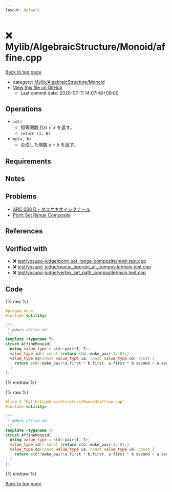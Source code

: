 ```yaml
---
layout: default
---
```


<!-- mathjax config similar to math.stackexchange -->
<script type="text/javascript" async
  src="https://cdnjs.cloudflare.com/ajax/libs/mathjax/2.7.5/MathJax.js?config=TeX-MML-AM_CHTML">
</script>
<script type="text/x-mathjax-config">
  MathJax.Hub.Config({
    TeX: { equationNumbers: { autoNumber: "AMS" }},
    tex2jax: {
      inlineMath: [ ['$','$'] ],
      processEscapes: true
    },
    "HTML-CSS": { matchFontHeight: false },
    displayAlign: "left",
    displayIndent: "2em"
  });
</script>

<script type="text/javascript" src="https://cdnjs.cloudflare.com/ajax/libs/jquery/3.4.1/jquery.min.js"></script>
<script src="https://cdn.jsdelivr.net/npm/jquery-balloon-js@1.1.2/jquery.balloon.min.js" integrity="sha256-ZEYs9VrgAeNuPvs15E39OsyOJaIkXEEt10fzxJ20+2I=" crossorigin="anonymous"></script>
<script type="text/javascript" src="../../../../assets/js/copy-button.js"></script>
<link rel="stylesheet" href="../../../../assets/css/copy-button.css" />


# :x: Mylib/AlgebraicStructure/Monoid/affine.cpp

<a href="../../../../index.html">Back to top page</a>

* category: <a href="../../../../index.html#b9ce8b1117f3871719e4d3859e7574c9">Mylib/AlgebraicStructure/Monoid</a>
* <a href="{{ site.github.repository_url }}/blob/master/Mylib/AlgebraicStructure/Monoid/affine.cpp">View this file on GitHub</a>
    - Last commit date: 2020-07-11 14:07:48+09:00




## Operations

- `id()`
	- 恒等関数 $f(x) = x$ を返す。
	- `return (1, 0)`
- `op(a, b)`
	- 合成した関数 $a \circ b$ を返す。

## Requirements

## Notes

## Problems

- [ARC 008 D - タコヤキオイシクナール](https://atcoder.jp/contests/arc008/tasks/arc008_4)
- [Point Set Range Composite](https://judge.yosupo.jp/problem/point_set_range_composite)

## References



## Verified with

* :x: <a href="../../../../verify/test/yosupo-judge/point_set_range_composite/main.test.cpp.html">test/yosupo-judge/point_set_range_composite/main.test.cpp</a>
* :x: <a href="../../../../verify/test/yosupo-judge/queue_operate_all_composite/main.test.cpp.html">test/yosupo-judge/queue_operate_all_composite/main.test.cpp</a>
* :x: <a href="../../../../verify/test/yosupo-judge/vertex_set_path_composite/main.test.cpp.html">test/yosupo-judge/vertex_set_path_composite/main.test.cpp</a>


## Code

<a id="unbundled"></a>
{% raw %}
```cpp
#pragma once
#include <utility>

/**
 * @docs affine.md
 */
template <typename T>
struct AffineMonoid{
  using value_type = std::pair<T, T>;
  value_type id() const {return std::make_pair(1, 0);}
  value_type op(const value_type &a, const value_type &b) const {
    return std::make_pair(a.first * b.first, a.first * b.second + a.second);
  }
};

```
{% endraw %}

<a id="bundled"></a>
{% raw %}
```cpp
#line 2 "Mylib/AlgebraicStructure/Monoid/affine.cpp"
#include <utility>

/**
 * @docs affine.md
 */
template <typename T>
struct AffineMonoid{
  using value_type = std::pair<T, T>;
  value_type id() const {return std::make_pair(1, 0);}
  value_type op(const value_type &a, const value_type &b) const {
    return std::make_pair(a.first * b.first, a.first * b.second + a.second);
  }
};

```
{% endraw %}

<a href="../../../../index.html">Back to top page</a>

